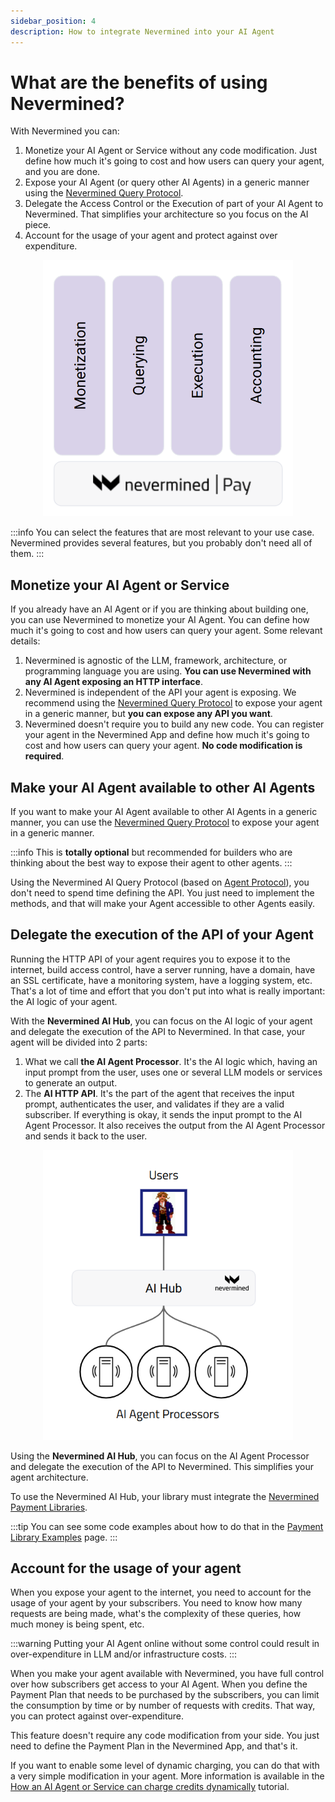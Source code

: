 ```yaml
---
sidebar_position: 4
description: How to integrate Nevermined into your AI Agent
---
```


# What are the benefits of using Nevermined?

With Nevermined you can:

1. Monetize your AI Agent or Service without any code modification. Just define how much it's going to cost and how users can query your agent, and you are done.
2. Expose your AI Agent (or query other AI Agents) in a generic manner using the [Nevermined Query Protocol](https://docs.nevermined.io/docs/protocol).
3. Delegate the Access Control or the Execution of part of your AI Agent to Nevermined. That simplifies your architecture so you focus on the AI piece.
4. Account for the usage of your agent and protect against over expenditure.

<p align="center"><img src="/images/architecture/building_blocks.png" width="400"/></p>

:::info
You can select the features that are most relevant to your use case. Nevermined provides several features, but you probably don't need all of them.
:::

## Monetize your AI Agent or Service

If you already have an AI Agent or if you are thinking about building one, you can use Nevermined to monetize your AI Agent. You can define how much it's going to cost and how users can query your agent. Some relevant details:

1. Nevermined is agnostic of the LLM, framework, architecture, or programming language you are using. **You can use Nevermined with any AI Agent exposing an HTTP interface**.
2. Nevermined is independent of the API your agent is exposing. We recommend using the [Nevermined Query Protocol](https://docs.nevermined.io/docs/protocol) to expose your agent in a generic manner, but **you can expose any API you want**.
3. Nevermined doesn't require you to build any new code. You can register your agent in the Nevermined App and define how much it's going to cost and how users can query your agent. **No code modification is required**.

## Make your AI Agent available to other AI Agents

If you want to make your AI Agent available to other AI Agents in a generic manner, you can use the [Nevermined Query Protocol](https://docs.nevermined.io/docs/protocol) to expose your agent in a generic manner.

:::info
This is **totally optional** but recommended for builders who are thinking about the best way to expose their agent to other agents.
:::

Using the Nevermined AI Query Protocol (based on [Agent Protocol](https://agentprotocol.ai/)), you don't need to spend time defining the API. You just need to implement the methods, and that will make your Agent accessible to other Agents easily.

## Delegate the execution of the API of your Agent

Running the HTTP API of your agent requires you to expose it to the internet, build access control, have a server running, have a domain, have an SSL certificate, have a monitoring system, have a logging system, etc. That's a lot of time and effort that you don't put into what is really important: the AI logic of your agent.

With the **Nevermined AI Hub**, you can focus on the AI logic of your agent and delegate the execution of the API to Nevermined. In that case, your agent will be divided into 2 parts:

1. What we call **the AI Agent Processor**. It's the AI logic which, having an input prompt from the user, uses one or several LLM models or services to generate an output.
2. The **AI HTTP API**. It's the part of the agent that receives the input prompt, authenticates the user, and validates if they are a valid subscriber. If everything is okay, it sends the input prompt to the AI Agent Processor. It also receives the output from the AI Agent Processor and sends it back to the user.

<p align="center"><img src="/images/architecture/ai_hub_integration.png" width="400"/></p>

Using the **Nevermined AI Hub**, you can focus on the AI Agent Processor and delegate the execution of the API to Nevermined. This simplifies your agent architecture.

To use the Nevermined AI Hub, your library must integrate the [Nevermined Payment Libraries](../libraries/).

:::tip
You can see some code examples about how to do that in the [Payment Library Examples](../libraries/examples) page.
:::

## Account for the usage of your agent

When you expose your agent to the internet, you need to account for the usage of your agent by your subscribers. You need to know how many requests are being made, what's the complexity of these queries, how much money is being spent, etc.

:::warning
Putting your AI Agent online without some control could result in over-expenditure in LLM and/or infrastructure costs.
:::

When you make your agent available with Nevermined, you have full control over how subscribers get access to your AI Agent. When you define the Payment Plan that needs to be purchased by the subscribers, you can limit the consumption by time or by number of requests with credits. That way, you can protect against over-expenditure.

This feature doesn't require any code modification from your side. You just need to define the Payment Plan in the Nevermined App, and that's it.

If you want to enable some level of dynamic charging, you can do that with a very simple modification in your agent. More information is available in the [How an AI Agent or Service can charge credits dynamically](../tutorials/advanced/dynamic-charge-credits) tutorial.


